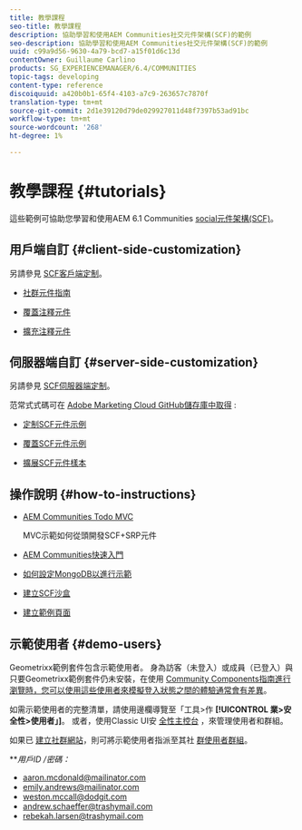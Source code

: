 ```yaml
---
title: 教學課程
seo-title: 教學課程
description: 協助學習和使用AEM Communities社交元件架構(SCF)的範例
seo-description: 協助學習和使用AEM Communities社交元件架構(SCF)的範例
uuid: c99a9d56-9630-4a79-bcd7-a15f01d6c13d
contentOwner: Guillaume Carlino
products: SG_EXPERIENCEMANAGER/6.4/COMMUNITIES
topic-tags: developing
content-type: reference
discoiquuid: a420b0b1-65f4-4103-a7c9-263657c7870f
translation-type: tm+mt
source-git-commit: 2d1e39120d79de029927011d48f7397b53ad91bc
workflow-type: tm+mt
source-wordcount: '268'
ht-degree: 1%

---
```



# 教學課程 {#tutorials}

這些範例可協助您學習和使用AEM 6.1 Communities [social元件架構(SCF)](scf.md)。

## 用戶端自訂 {#client-side-customization}

另請參見 [SCF客戶端定制](client-customize.md)。

* [社群元件指南](components-guide.md)

* [覆蓋注釋元件](overlay-comments.md)

* [擴充注釋元件](extend-comments.md)

## 伺服器端自訂 {#server-side-customization}

另請參見 [SCF伺服器端定制](server-customize.md)。

范常式式碼可在 [Adobe Marketing Cloud GitHub儲存庫中取得](https://github.com/Adobe-Marketing-Cloud) :

* [定制SCF元件示例](https://github.com/Adobe-Marketing-Cloud/aem-scf-sample-components-customize)

* [覆蓋SCF元件示例](https://github.com/Adobe-Marketing-Cloud/aem-scf-sample-components-overlay)

* [擴展SCF元件樣本](https://github.com/Adobe-Marketing-Cloud/aem-scf-sample-components-extension)

## 操作說明 {#how-to-instructions}

* [AEM Communities Todo MVC](https://github.com/Adobe-Marketing-Cloud/aem-communities-todomvc-sample)

   MVC示範如何從頭開發SCF+SRP元件

* [AEM Communities快速入門](getting-started.md)

* [如何設定MongoDB以進行示範](demo-mongo.md)

* [建立SCF沙盒](an-scf-sandbox.md)

* [建立範例頁面](create-sample-page.md)

## 示範使用者 {#demo-users}

Geometrixx範例套件包含示範使用者。 身為訪客（未登入）或成員（已登入）與只要Geometrixx範例套件仍未安裝，在使用 [Community Components指南進行瀏覽時，您可以使用這些使用者來模擬登入狀態之間的體驗通常會有差異](components-guide.md)。

如需示範使用者的完整清單，請使用邊欄導覽至「工具>作 **[!UICONTROL 業>安全性>使用者」]**。 或者，使用Classic UI安 [全性主控台](http://localhost:4502/useradmin) ，來管理使用者和群組。

如果已 [建立社群網站](getting-started.md)，則可將示範使用者指派至其社 [群使用者群組](users.md)。

***用戶ID */*密碼：***

* aaron.mcdonald@mailinator.com
* emily.andrews@mailinator.com
* weston.mccall@dodgit.com
* andrew.schaeffer@trashymail.com
* rebekah.larsen@trashymail.com
